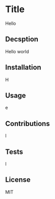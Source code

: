# Title 
Hello
## Decsption 
Hello world
## Installation 
H
## Usage 
e
## Contributions 
l
## Tests 
l
## License 
MIT